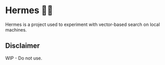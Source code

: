 # Hermes 👟🪽

Hermes is a project used to experiment with vector-based search on local machines. 

## Disclaimer
WIP - Do not use. 
